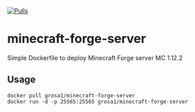 <a href="https://hub.docker.com/repository/docker/grosa1/minecraft-forge-server">
        <img src="https://img.shields.io/docker/pulls/grosa1/minecraft-forge-server.svg?style=flat-square&color=brightgreen&logo=docker&logoColor=white"
            alt="Pulls"></a> 

# minecraft-forge-server

Simple Dockerfile to deploy Minecraft Forge server MC 1.12.2

## Usage
```
docker pull grosa1/minecraft-forge-server 
docker run -d -p 25565:25565 grosa1/minecraft-forge-server
```
